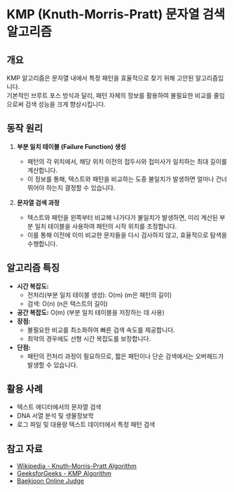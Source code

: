 # KMP (Knuth-Morris-Pratt) 문자열 검색 알고리즘

## 개요
KMP 알고리즘은 문자열 내에서 특정 패턴을 효율적으로 찾기 위해 고안된 알고리즘입니다.  
기본적인 브루트 포스 방식과 달리, 패턴 자체의 정보를 활용하여 불필요한 비교를 줄임으로써 검색 성능을 크게 향상시킵니다.

## 동작 원리
1. **부분 일치 테이블 (Failure Function) 생성**  
   - 패턴의 각 위치에서, 해당 위치 이전의 접두사와 접미사가 일치하는 최대 길이를 계산합니다.  
   - 이 정보를 통해, 텍스트와 패턴을 비교하는 도중 불일치가 발생하면 얼마나 건너뛰어야 하는지 결정할 수 있습니다.

2. **문자열 검색 과정**  
   - 텍스트와 패턴을 왼쪽부터 비교해 나가다가 불일치가 발생하면, 미리 계산된 부분 일치 테이블을 사용하여 패턴의 시작 위치를 조정합니다.  
   - 이를 통해 이전에 이미 비교한 문자들을 다시 검사하지 않고, 효율적으로 탐색을 수행합니다.

## 알고리즘 특징
- **시간 복잡도:**  
  - 전처리(부분 일치 테이블 생성): O(m)  (m은 패턴의 길이)  
  - 검색: O(n)  (n은 텍스트의 길이)  
- **공간 복잡도:** O(m) (부분 일치 테이블을 저장하는 데 사용)
- **장점:**  
  - 불필요한 비교를 최소화하여 빠른 검색 속도를 제공합니다.  
  - 최악의 경우에도 선형 시간 복잡도를 보장합니다.
- **단점:**  
  - 패턴의 전처리 과정이 필요하므로, 짧은 패턴이나 단순 검색에서는 오버헤드가 발생할 수 있습니다.

## 활용 사례
- 텍스트 에디터에서의 문자열 검색  
- DNA 서열 분석 및 생물정보학  
- 로그 파일 및 대용량 텍스트 데이터에서 특정 패턴 검색

## 참고 자료
- [Wikipedia - Knuth-Morris-Pratt Algorithm](https://en.wikipedia.org/wiki/Knuth–Morris–Pratt_algorithm)
- [GeeksforGeeks - KMP Algorithm](https://www.geeksforgeeks.org/kmp-algorithm-for-pattern-searching/)
- [Baekjoon Online Judge](https://www.acmicpc.net/)